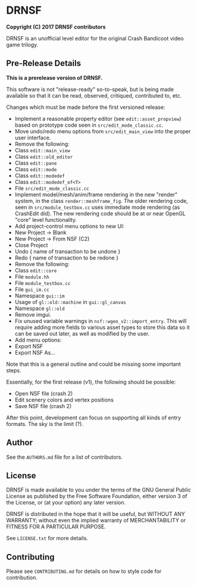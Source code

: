 # DRNSF #
__Copyright (C) 2017  DRNSF contributors__

DRNSF is an unofficial level editor for the original Crash Bandicoot video game
trilogy.

## Pre-Release Details ##
__This is a prerelease version of DRNSF.__

This software is not "release-ready" so-to-speak, but is being made available
so that it can be read, observed, critiqued, contributed to, etc.

Changes which must be made before the first versioned release:

 * Implement a reasonable property editor (see `edit::asset_propview`)
based on prototype code seen in `src/edit_mode_classic.cc`.
 * Move undo/redo menu options from `src/edit_main_view` into the proper
user interface.
 * Remove the following:
  * Class `edit::main_view`
  * Class `edit::old_editor`
  * Class `edit::pane`
  * Class `edit::mode`
  * Class `edit::modedef`
  * Class `edit::modedef_of<T>`
  * File `src/edit_mode_classic.cc`
 * Implement model/mesh/anim/frame rendering in the new "render" system,
in the class `render::meshframe_fig`. The older rendering code, seen in
`src/module_testbox.cc` uses immediate mode rendering (as CrashEdit did). The
new rendering code should be at or near OpenGL "core" level functionality.
 * Add project-control menu options to new UI:
  * New Project -> Blank
  * New Project -> From NSF (C2)
  * Close Project
  * Undo { name of transaction to be undone }
  * Redo { name of transaction to be redone }
 * Remove the following:
  * Class `edit::core`
  * File `module.hh`
  * File `module_testbox.cc`
  * File `gui_im.cc`
  * Namespace `gui::im`
  * Usage of `gl::old::machine` in `gui::gl_canvas`
  * Namespace `gl::old`
 * Remove imgui.
 * Fix unused variable warnings in `nsf::wgeo_v2::import_entry`. This will
require adding more fields to various asset types to store this data so it can
be saved out later, as well as modified by the user.
 * Add menu options:
  * Export NSF
  * Export NSF As...

Note that this is a general outline and could be missing some important steps.

Essentially, for the first release (v1), the following should be possible:

 * Open NSF file (crash 2)
 * Edit scenery colors and vertex positions
 * Save NSF file (crash 2)

After this point, development can focus on supporting all kinds of entry
formats. The sky is the limit (?).

## Author ##
See the `AUTHORS.md` file for a list of contributors.

## License ##
DRNSF is made available to you under the terms of the GNU General Public
License as published by the Free Software Foundation, either version 3 of the
License, or (at your option) any later version.

DRNSF is distributed in the hope that it will be useful,
but WITHOUT ANY WARRANTY; without even the implied warranty of
MERCHANTABILITY or FITNESS FOR A PARTICULAR PURPOSE.

See `LICENSE.txt` for more details.

## Contributing ##
Please see `CONTRIBUTING.md` for details on how to style code for contribution.
